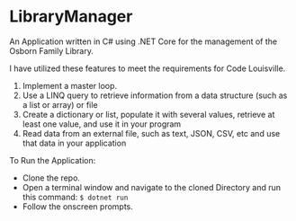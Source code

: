 # LibraryManager
An Application written in C# using .NET Core for the management of the Osborn Family Library.

I have utilized these features to meet the requirements for Code Louisville. 
1) Implement a master loop.
2) Use a LINQ query to retrieve information from a data structure (such as a list or array) or file
3) Create a dictionary or list, populate it with several values, retrieve at least one value, and use it in your program
4) Read data from an external file, such as text, JSON, CSV, etc and use that data in your application


To Run the Application:
- Clone the repo.
- Open a terminal window and navigate to the cloned Directory and run this command:  ```$ dotnet run```
- Follow the onscreen prompts.
